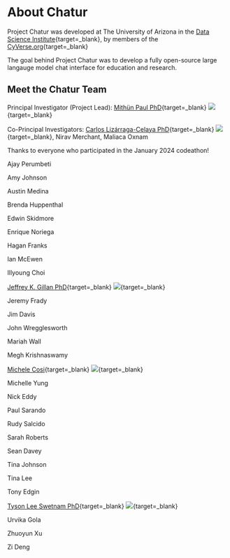 # About Chatur

Project Chatur was developed at The University of Arizona in the [Data Science Institute](https://datascience.arizona.edu){target=_blank}, by members of the [CyVerse.org](https://cyverse.org){target=_blank}

The goal behind Project Chatur was to develop a fully open-source large langauge model chat interface for education and research.

## Meet the Chatur Team

Principal Investigator (Project Lead): [Mithün Paul PhD](https://data7.arizona.edu/person/mithun-paul){target=_blank} [![](https://orcid.org/sites/default/files/images/orcid_16x16.png)](https://orcid.org/0000-0002-3898-9008){target=_blank}

Co-Principal Investigators: [Carlos Lizárraga-Celaya PhD](https://carloslizarragac.github.io/){target=_blank} [![](https://orcid.org/sites/default/files/images/orcid_16x16.png)](https://orcid.org/0000-0002-0893-4268){target=_blank}, Nirav Merchant, Maliaca Oxnam

Thanks to everyone who participated in the January 2024 codeathon!

Ajay Perumbeti

Amy Johnson

Austin Medina

Brenda Huppenthal

Edwin Skidmore

Enrique Noriega

Hagan Franks

Ian McEwen

Illyoung Choi

[Jeffrey K. Gillan PhD](https://www.gillanscience.com/){target=_blank} [![](https://orcid.org/sites/default/files/images/orcid_16x16.png)](https://orcid.org/0000-0002-0731-3048){target=_blank}

Jeremy Frady

Jim Davis

John Wregglesworth

Mariah Wall

Megh Krishnaswamy

[Michele Cosi](https://cosimichele.github.io/){target=_blank} [![](https://orcid.org/sites/default/files/images/orcid_16x16.png)](https://orcid.org/0000-0001-7609-1939){target=_blank}

Michelle Yung

Nick Eddy

Paul Sarando

Rudy Salcido

Sarah Roberts

Sean Davey

Tina Johnson

Tina Lee

Tony Edgin

[Tyson Lee Swetnam PhD](https://tysonswetnam.com/){target=_blank} [![](https://orcid.org/sites/default/files/images/orcid_16x16.png)](http://orcid.org/0000-0002-6639-7181){target=_blank}

Urvika Gola

Zhuoyun Xu

Zi Deng
